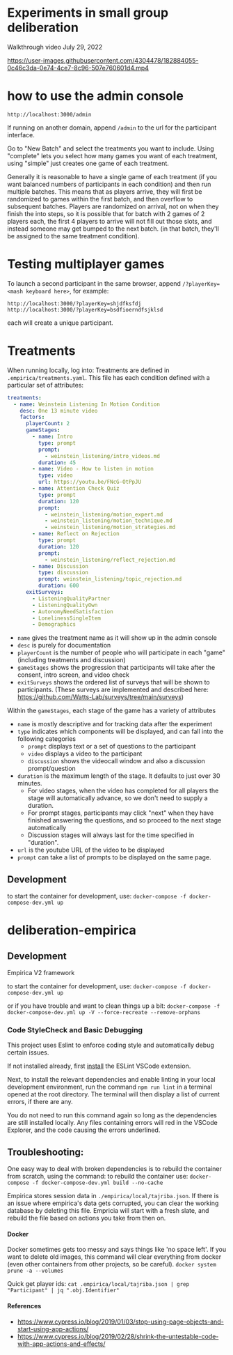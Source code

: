 # Experiments in small group deliberation

Walkthrough video July 29, 2022

https://user-images.githubusercontent.com/4304478/182884055-0c46c3da-0e74-4ce7-8c96-507e760601d4.mp4

# how to use the admin console

```
http://localhost:3000/admin
```

If running on another domain, append `/admin` to the url for the participant interface.

Go to "New Batch" and select the treatments you want to include.
Using "complete" lets you select how many games you want of each treatment, using "simple" just creates one game of each treatment.

Generally it is reasonable to have a single game of each treatment (if you want balanced numbers of participants in each condition)
and then run multiple batches. This means that as players arrive, they will first be randomized to games within the first batch,
and then overflow to subsequent batches. Players are randomized on arrival, not on when they finish the into steps, so it is possible that
for batch with 2 games of 2 players each, the first 4 players to arrive will not fill out those slots, and instead someone may get bumped to
the next batch. (in that batch, they'll be assigned to the same treatment condition).

# Testing multiplayer games

To launch a second participant in the same browser, append `/?playerKey=<mash keyboard here>`, for example:

```
http://localhost:3000/?playerKey=shjdfksfdj
http://localhost:3000/?playerKey=bsdfioerndfsjklsd
```

each will create a unique participant.

# Treatments

When running locally, log into:
Treatments are defined in `.empirica/treatments.yaml`. This file has each condition defined with a particular set of attributes:

```yaml
treatments:
  - name: Weinstein Listening In Motion Condition
    desc: One 13 minute video
    factors:
      playerCount: 2
      gameStages:
        - name: Intro
          type: prompt
          prompt:
            - weinstein_listening/intro_videos.md
          duration: 45
        - name: Video - How to listen in motion
          type: video
          url: https://youtu.be/FNcG-OtPpJU
        - name: Attention Check Quiz
          type: prompt
          duration: 120
          prompt:
            - weinstein_listening/motion_expert.md
            - weinstein_listening/motion_technique.md
            - weinstein_listening/motion_strategies.md
        - name: Reflect on Rejection
          type: prompt
          duration: 120
          prompt:
            - weinstein_listening/reflect_rejection.md
        - name: Discussion
          type: discussion
          prompt: weinstein_listening/topic_rejection.md
          duration: 600
      exitSurveys:
        - ListeningQualityPartner
        - ListeningQualityOwn
        - AutonomyNeedSatisfaction
        - LonelinessSingleItem
        - Demographics
```

- `name` gives the treatment name as it will show up in the admin console
- `desc` is purely for documentation
- `playerCount` is the number of people who will participate in each "game" (including treatments and discussion)
- `gameStages` shows the progression that participants will take after the consent, intro screen, and video check
- `exitSurveys` shows the ordered list of surveys that will be shown to participants. (These surveys are implemented and described here: https://github.com/Watts-Lab/surveys/tree/main/surveys)

Within the `gameStages`, each stage of the game has a variety of attributes

- `name` is mostly descriptive and for tracking data after the experiment
- `type` indicates which components will be displayed, and can fall into the following categories
  - `prompt` displays text or a set of questions to the participant
  - `video` displays a video to the participant
  - `discussion` shows the videocall window and also a discussion prompt/question
- `duration` is the maximum length of the stage. It defaults to just over 30 minutes.
  - For video stages, when the video has completed for all players the stage will automatically advance, so we don't need to supply a duration.
  - For prompt stages, participants may click "next" when they have finished answering the questions, and so proceed to the next stage automatically
  - Discussion stages will always last for the time specified in "duration".
- `url` is the youtube URL of the video to be displayed
- `prompt` can take a list of prompts to be displayed on the same page.

## Development

to start the container for development, use:
`docker-compose -f docker-compose-dev.yml up`

# deliberation-empirica

## Development

Empirica V2 framework

to start the container for development, use:
`docker-compose -f docker-compose-dev.yml up`

or if you have trouble and want to clean things up a bit:
`docker-compose -f docker-compose-dev.yml up -V --force-recreate --remove-orphans`

### Code StyleCheck and Basic Debugging

This project uses Eslint to enforce coding style and automatically debug certain issues.

If not installed already, first [install](https://marketplace.visualstudio.com/items?itemName=dbaeumer.vscode-eslint) the ESLint VSCode extension.

Next, to install the relevant dependencies and enable linting in your local development environment, run the command `npm run lint` in a terminal opened at the root directory. The terminal will then display a list of current errors, if there are any.

You do not need to run this command again so long as the dependencies are still installed locally. Any files containing errors will red in the VSCode Explorer, and the code causing the errors underlined.

## Troubleshooting:

One easy way to deal with broken dependencies is to rebuild the container from scratch, using the command:
to rebuild the container use:
`docker-compose -f docker-compose-dev.yml build --no-cache`

Empirica stores session data in `./empirica/local/tajriba.json`.
If there is an issue where empirica's data gets corrupted, you can clear the working database
by deleting this file. Empricia will start with a fresh slate, and rebuild the file based on
actions you take from then on.

#### Docker

Docker sometimes gets too messy and says things like 'no space left'. If you want to delete old images, this command will clear everything from docker (even other containers from other projects, so be careful).
`docker system prune -a --volumes`

Quick get player ids:
`cat .empirica/local/tajriba.json | grep "Participant" | jq ".obj.Identifier"`

#### References

- https://www.cypress.io/blog/2019/01/03/stop-using-page-objects-and-start-using-app-actions/
- https://www.cypress.io/blog/2019/02/28/shrink-the-untestable-code-with-app-actions-and-effects/


